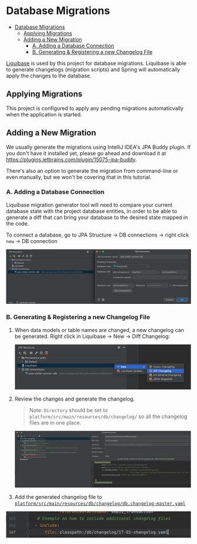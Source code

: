 # Database Migrations

- [Database Migrations](#database-migrations)
  - [Applying Migrations](#applying-migrations)
  - [Adding a New Migration](#adding-a-new-migration)
    - [A. Adding a Database Connection](#a-adding-a-database-connection)
    - [B. Generating & Registering a new Changelog File](#b-generating--registering-a-new-changelog-file)

[Liquibase] is used by this project for database migrations. Liquibase is able to generate changelogs (migration scripts) and Spring will automatically apply the changes to the database.

## Applying Migrations

This project is configured to apply any pending migrations automaticvally when the application is started.

## Adding a New Migration

We usually generate the migrations using IntelliJ IDEA's JPA Buddy plugin. If you don't have it installed yet, please go ahead and download it at https://plugins.jetbrains.com/plugin/15075-jpa-buddy.

There's also an option to generate the migration from command-line or even manually, but we won't be covering that in this tutorial.

### A. Adding a Database Connection

Liquibase migration generator tool will need to compare your current database state with the project database entities, in order to be able to generate a diff that can bring your database to the desired state mapped in the code.

To connect a database, go to JPA Structure -> DB connections -> right click `new` -> DB connection

![img_4.png](img/liquibase-db-connection.png)

### B. Generating & Registering a new Changelog File

1. When data models or table names are changed, a new changelog can be generated. Right click in Liquibase -> New -> Diff Changelog:

    ![img.png](img/liquibase-changelog1.png)

2. Review the changes and generate the changelog.

    > Note: `Directory` should be set to ``platform/src/main/resources/db/changelog/`` so all the changelog files are in one place.

    ![img_1.png](img/liquibase-changelog2.png)

3. Add the generated changelog file to [`platform/src/main/resources/db/changelog/db.changelog-master.yaml`]

![img_3.png](img/liquibase-changelog3.png)

[Liquibase]: https://www.liquibase.org/
[`platform/src/main/resources/db/changelog/db.changelog-master.yaml`]: ../platform/src/main/resources/db/changelog/db.changelog-master.yaml
